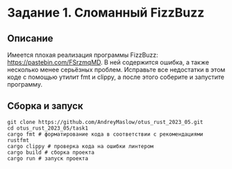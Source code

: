 # Задание 1. Сломанный FizzBuzz

## Описание 
Имеется плохая реализация программы FizzBuzz:
https://pastebin.com/FSrzmqMD.
В ней содержится ошибка, а также несколько менее серьёзных проблем.
Исправьте все недостатки в этом коде с помощью утилит fmt и clippy, а после этого соберите и запустите программу.

## Сборка и запуск
```
git clone https://github.com/AndreyMaslow/otus_rust_2023_05.git 
cd otus_rust_2023_05/task1
cargo fmt # форматирование кода в соответствии с рекомендациями rustfmt
cargo clippy # проверка кода на ошибки линтером
cargo build # сборка проекта
cargo run # запуск проекта
```